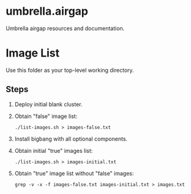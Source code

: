 # umbrella.airgap

Umbrella airgap resources and documentation.

# Image List

Use this folder as your top-level working directory.

## Steps

1. Deploy initial blank cluster.

2. Obtain "false" image list:

    ```
    ./list-images.sh > images-false.txt
    ```

3. Install bigbang with all optional components.

4. Obtain initial "true" images list:

    ```
    ./list-images.sh > images-initial.txt
    ```

5. Obtain "true" image list without "false" images:

    ```
    grep -v -x -f images-false.txt images-initial.txt > images.txt
    ```